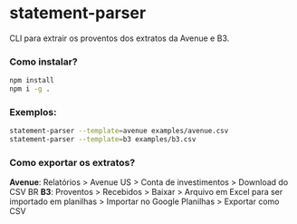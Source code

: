# statement-parser

CLI para extrair os proventos dos extratos da Avenue e B3.

### Como instalar?

```sh
npm install
npm i -g .
```

### Exemplos:

```sh
statement-parser --template=avenue examples/avenue.csv
statement-parser --template=b3 examples/b3.csv
```

### Como exportar os extratos?

**Avenue**: Relatórios > Avenue US > Conta de investimentos > Download do CSV BR
**B3**: Proventos > Recebidos > Baixar > Arquivo em Excel para ser importado em planilhas > Importar no Google Planilhas > Exportar como CSV
